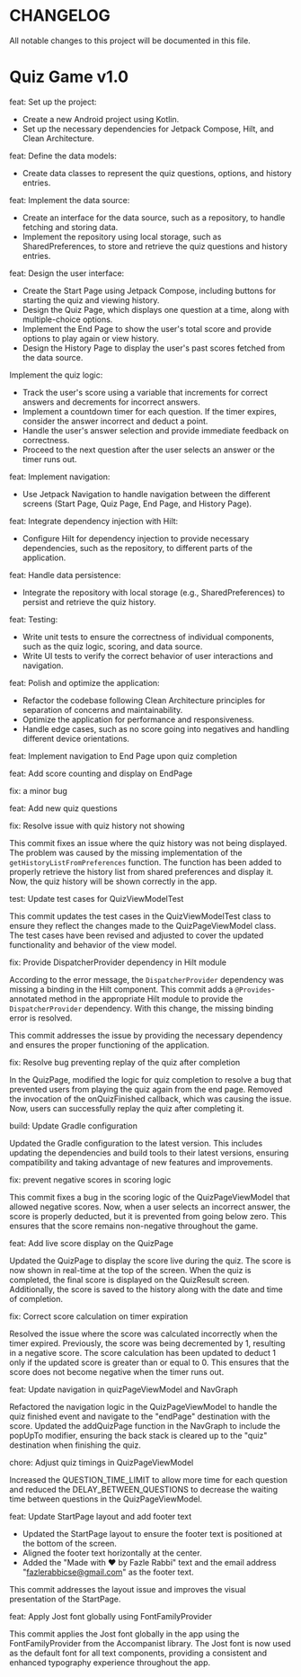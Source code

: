 # CHANGELOG

All notable changes to this project will be documented in this file.

# Quiz Game v1.0

feat: Set up the project:

- Create a new Android project using Kotlin.
- Set up the necessary dependencies for Jetpack Compose, Hilt, and Clean Architecture.

feat: Define the data models:

- Create data classes to represent the quiz questions, options, and history entries.

feat: Implement the data source:

- Create an interface for the data source, such as a repository, to handle fetching and storing
  data.
- Implement the repository using local storage, such as SharedPreferences, to store and retrieve the
  quiz questions and history entries.

feat: Design the user interface:

- Create the Start Page using Jetpack Compose, including buttons for starting the quiz and viewing
  history.
- Design the Quiz Page, which displays one question at a time, along with multiple-choice options.
- Implement the End Page to show the user's total score and provide options to play again or view
  history.
- Design the History Page to display the user's past scores fetched from the data source.

Implement the quiz logic:

- Track the user's score using a variable that increments for correct answers and decrements for
  incorrect answers.
- Implement a countdown timer for each question. If the timer expires, consider the answer incorrect
  and deduct a point.
- Handle the user's answer selection and provide immediate feedback on correctness.
- Proceed to the next question after the user selects an answer or the timer runs out.

feat: Implement navigation:

- Use Jetpack Navigation to handle navigation between the different screens (Start Page, Quiz Page,
  End Page, and History Page).

feat: Integrate dependency injection with Hilt:

- Configure Hilt for dependency injection to provide necessary dependencies, such as the repository,
  to different parts of the application.

feat: Handle data persistence:

- Integrate the repository with local storage (e.g., SharedPreferences) to persist and retrieve the
  quiz history.

feat: Testing:

- Write unit tests to ensure the correctness of individual components, such as the quiz logic,
  scoring, and data source.
- Write UI tests to verify the correct behavior of user interactions and navigation.

feat: Polish and optimize the application:

- Refactor the codebase following Clean Architecture principles for separation of concerns and
  maintainability.
- Optimize the application for performance and responsiveness.
- Handle edge cases, such as no score going into negatives and handling different device
  orientations.

feat: Implement navigation to End Page upon quiz completion

feat: Add score counting and display on EndPage

fix: a minor bug

feat: Add new quiz questions

fix: Resolve issue with quiz history not showing

This commit fixes an issue where the quiz history was not being displayed. The problem was caused by
the missing implementation of the `getHistoryListFromPreferences` function. The function has been
added to properly retrieve the history list from shared preferences and display it. Now, the quiz
history will be shown correctly in the app.

test: Update test cases for QuizViewModelTest

This commit updates the test cases in the QuizViewModelTest class to ensure they reflect the changes
made to the QuizPageViewModel class. The test cases have been revised and adjusted to cover the
updated functionality and behavior of the view model.

fix: Provide DispatcherProvider dependency in Hilt module

According to the error message, the `DispatcherProvider` dependency was missing a binding in the
Hilt component. This commit adds a `@Provides`-annotated method in the appropriate Hilt module to
provide the `DispatcherProvider` dependency. With this change, the missing binding error is
resolved.

This commit addresses the issue by providing the necessary dependency and ensures the proper
functioning of the application.

fix: Resolve bug preventing replay of the quiz after completion

In the QuizPage, modified the logic for quiz completion to resolve a bug that prevented users from
playing the quiz again from the end page. Removed the invocation of the onQuizFinished callback,
which was causing the issue. Now, users can successfully replay the quiz after completing it.

build: Update Gradle configuration

Updated the Gradle configuration to the latest version. This includes updating the dependencies and
build tools to their latest versions, ensuring compatibility and taking advantage of new features
and improvements.

fix: prevent negative scores in scoring logic

This commit fixes a bug in the scoring logic of the QuizPageViewModel that allowed negative scores.
Now, when a user selects an incorrect answer, the score is properly deducted, but it is prevented
from going below zero. This ensures that the score remains non-negative throughout the game.

feat: Add live score display on the QuizPage

Updated the QuizPage to display the score live during the quiz. The score is now shown in real-time
at the top of the screen. When the quiz is completed, the final score is displayed on the QuizResult
screen. Additionally, the score is saved to the history along with the date and time of completion.

fix: Correct score calculation on timer expiration

Resolved the issue where the score was calculated incorrectly when the timer expired. Previously,
the score was being decremented by 1, resulting in a negative score. The score calculation has been
updated to deduct 1 only if the updated score is greater than or equal to 0. This ensures that the
score does not become negative when the timer runs out.

feat: Update navigation in quizPageViewModel and NavGraph

Refactored the navigation logic in the QuizPageViewModel to handle the quiz finished event and
navigate to the "endPage" destination with the score. Updated the addQuizPage function in the
NavGraph to include the popUpTo modifier, ensuring the back stack is cleared up to the "quiz"
destination when finishing the quiz.

chore: Adjust quiz timings in QuizPageViewModel

Increased the QUESTION_TIME_LIMIT to allow more time for each question and reduced the
DELAY_BETWEEN_QUESTIONS to decrease the waiting time between questions in the QuizPageViewModel.

feat: Update StartPage layout and add footer text

- Updated the StartPage layout to ensure the footer text is positioned at the bottom of the screen.
- Aligned the footer text horizontally at the center.
- Added the "Made with ❤️ by Fazle Rabbi" text and the email address "fazlerabbicse@gmail.com" as
  the footer text.

This commit addresses the layout issue and improves the visual presentation of the StartPage.

feat: Apply Jost font globally using FontFamilyProvider

This commit applies the Jost font globally in the app using the FontFamilyProvider from the
Accompanist library. The Jost font is now used as the default font for all text components,
providing a consistent and enhanced typography experience throughout the app.
